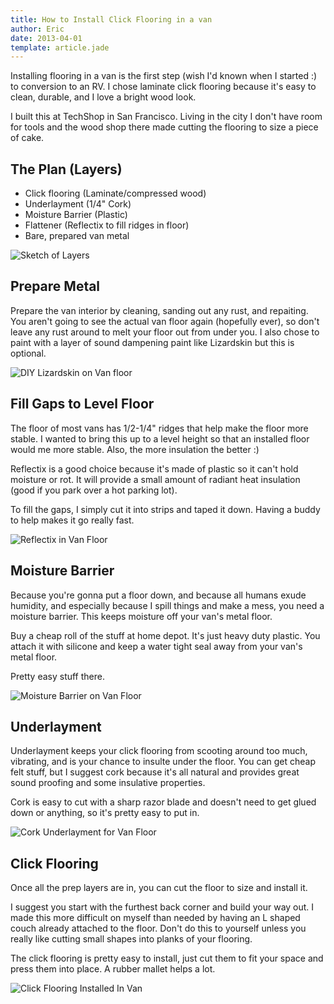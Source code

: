 ```yaml
---
title: How to Install Click Flooring in a van
author: Eric
date: 2013-04-01
template: article.jade
---
```


Installing flooring in a van is the first step (wish I'd known when I started :) to conversion to an RV. I chose laminate click flooring because it's easy to clean, durable, and I love a bright wood look.

I built this at TechShop in San Francisco. Living in the city I don't have room for tools and the wood shop there made cutting the flooring to size a piece of cake.

<span class="more"></span>

The Plan (Layers)
-----------------
* Click flooring   (Laminate/compressed wood)
* Underlayment     (1/4" Cork)
* Moisture Barrier (Plastic)
* Flattener        (Reflectix to fill ridges in floor)
* Bare, prepared van metal

![Sketch of Layers](van-floor-layers.jpg)


Prepare Metal
-------------
Prepare the van interior by cleaning, sanding out any rust, and repaiting. You aren't going to see the actual van floor again (hopefully ever), so don't leave any rust around to melt your floor out from under you. I also chose to paint with a layer of sound dampening paint like Lizardskin but this is optional.

![DIY Lizardskin on Van floor](diy-lizardskin-on-van.jpg)

Fill Gaps to Level Floor
------------------------
The floor of most vans has 1/2-1/4" ridges that help make the floor more stable. I wanted to bring this up to a level height so that an installed floor would me more stable. Also, the more insulation the better :)

Reflectix is a good choice because it's made of plastic so it can't hold moisture or rot. It will provide a small amount of radiant heat insulation (good if you park over a hot parking lot).

To fill the gaps, I simply cut it into strips and taped it down. Having a buddy to help makes it go really fast.

![Reflectix in Van Floor](reflectix-to-fill-van-floor-grooves.jpg)

Moisture Barrier
----------------
Because you're gonna put a floor down, and because all humans exude humidity, and especially because I spill things and make a mess, you need a moisture barrier. This keeps moisture off your van's metal floor.

Buy a cheap roll of the stuff at home depot. It's just heavy duty plastic. You attach it with silicone and keep a water tight seal away from your van's metal floor.

Pretty easy stuff there.

![Moisture Barrier on Van Floor](moisture-barrier-on-van-floor.jpg)

Underlayment
------------
Underlayment keeps your click flooring from scooting around too much, vibrating, and is your chance to insulte under the floor. You can get cheap felt stuff, but I suggest cork because it's all natural and provides great sound proofing and some insulative properties.

Cork is easy to cut with a sharp razor blade and doesn't need to get glued down or anything, so it's pretty easy to put in.

![Cork Underlayment for Van Floor](cork-underlayment-for-van-floor.jpg)

Click Flooring
--------------
Once all the prep layers are in, you can cut the floor to size and install it.

I suggest you start with the furthest back corner and build your way out. I made this more difficult on myself than needed by having an L shaped couch already attached to the floor. Don't do this to yourself unless you really like cutting small shapes into planks of your flooring.

The click flooring is pretty easy to install, just cut them to fit your space and press them into place. A rubber mallet helps a lot.

![Click Flooring Installed In Van](click-flooring-in-van.jpg)
